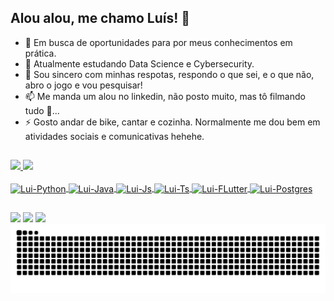 ## Alou alou, me chamo Luís! 👋

- 🔭 Em busca de oportunidades para por meus conhecimentos em prática.
- 🌱 Atualmente estudando Data Science e Cybersecurity.
- 💬 Sou sincero com minhas respotas, respondo o que sei, e o que não, abro o jogo e vou pesquisar! 
- 📫 Me manda um alou no linkedin, não posto muito, mas tô filmando tudo 👀...
- ⚡ Gosto andar de bike, cantar e cozinha. Normalmente me dou bem em atividades sociais e comunicativas hehehe.

##

<div>
  <a href="https://github.com/GeladeiraVoadora">
  <img height="180em" src="https://github-readme-stats.vercel.app/api?username=GeladeiraVoadora&show_icons=true&theme=aura" />
  <img height="180em" src="https://github-readme-stats.vercel.app/api/top-langs/?username=GeladeiraVoadora&layout=compact&langs-count=16&theme=aura"/>
</div>

<div style="display: inline_block"><br>
  <img align="center" alt="Lui-Python" height="30" width="40" src="https://cdn.jsdelivr.net/gh/devicons/devicon@latest/icons/python/python-original.svg">
  <img align="center" alt="Lui-Java" height="30" width="40" src="https://cdn.jsdelivr.net/gh/devicons/devicon@latest/icons/java/java-original.svg">
  <img align="center" alt="Lui-Js" height="30" width="40" src="https://cdn.jsdelivr.net/gh/devicons/devicon@latest/icons/javascript/javascript-original.svg">
  <img align="center" alt="Lui-Ts" height="30" width="40" src="https://cdn.jsdelivr.net/gh/devicons/devicon@latest/icons/typescript/typescript-original.svg">
  <img align="center" alt="Lui-FLutter" height="30" width="40" src="https://cdn.jsdelivr.net/gh/devicons/devicon@latest/icons/flutter/flutter-original.svg">
  <img align="center" alt="Lui-Postgres" height="30" width="40" src="https://cdn.jsdelivr.net/gh/devicons/devicon@latest/icons/postgresql/postgresql-plain.svg">
</div>

##

<div>
  <a href="mailto:luis.leitao@upe.br"><img src="https://img.shields.io/badge/Gmail-D14836?style=for-the-badge&logo=gmail&logoColor=white" target="_blank"></a>
  <a href="mailto:luiseduardo0501@protonmail.com"><img src="https://img.shields.io/badge/ProtonMail-8B89CC?style=for-the-badge&logo=protonmail&logoColor=white" target="_blank"></a>
  <a href="https://www.linkedin.com/in/luisedleitao/" target="_blank"><img src="https://img.shields.io/badge/LinkedIn-0077B5?style=for-the-badge&logo=linkedin&logoColor=white" target="_blank"></a>
</div>


<picture>
  <source media="(prefers-color-scheme: dark)" srcset="https://raw.githubusercontent.com/GeladeiraVoadora/GeladeiraVoadora/output/github-contribution-grid-snake-dark.svg">
  <source media="(prefers-color-scheme: light)" srcset="https://raw.githubusercontent.com/GeladeiraVoadora/GeladeiraVoadora/output/github-contribution-grid-snake.svg">
  <img alt="github contribution grid snake animation" src="https://raw.githubusercontent.com/GeladeiraVoadora/GeladeiraVoadora/output/github-contribution-grid-snake.svg">
</picture>
